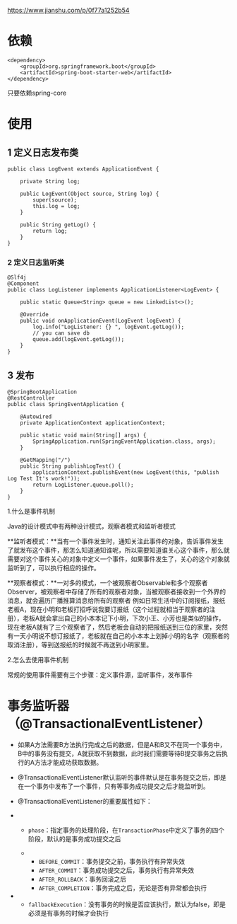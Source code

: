 

https://www.jianshu.com/p/0f77a1252b54



# 依赖

```
<dependency>
    <groupId>org.springframework.boot</groupId>
    <artifactId>spring-boot-starter-web</artifactId>
</dependency>
```

只要依赖spring-core



# 使用

## 1 定义日志发布类



```
public class LogEvent extends ApplicationEvent {

    private String log;

    public LogEvent(Object source, String log) {
        super(source);
        this.log = log;
    }

    public String getLog() {
        return log;
    }
}
```

### 2 定义日志监听类 

```
@Slf4j
@Component
public class LogListener implements ApplicationListener<LogEvent> {

    public static Queue<String> queue = new LinkedList<>();

    @Override
    public void onApplicationEvent(LogEvent logEvent) {
        log.info("LogListener: {} ", logEvent.getLog());
        // you can save db
        queue.add(logEvent.getLog());
    }
}
```

## 3 发布

```
@SpringBootApplication
@RestController
public class SpringEventApplication {

    @Autowired
    private ApplicationContext applicationContext;

    public static void main(String[] args) {
        SpringApplication.run(SpringEventApplication.class, args);
    }

    @GetMapping("/")
    public String publishLogTest() {
        applicationContext.publishEvent(new LogEvent(this, "publish Log Test It's work!"));
        return LogListener.queue.poll();
    }
}
```



1.什么是事件机制

Java的设计模式中有两种设计模式，观察者模式和监听者模式

**监听者模式：**当有一个事件发生时，通知关注此事件的对象，告诉事件发生了就发布这个事件，那怎么知道通知谁呢，所以需要知道谁关心这个事件，那么就需要对这个事件关心的对象中定义一个事件，如果事件发生了，关心的这个对象就监听到了，可以执行相应的操作。

**观察者模式：**一对多的模式，一个被观察者Observable和多个观察者Observer，被观察者中存储了所有的观察者对象，当被观察者接收到一个外界的消息，就会遍历广播推算消息给所有的观察者
例如日常生活中的订阅报纸，报纸老板A，现在小明和老板打招呼说我要订报纸（这个过程就相当于观察者的注册），老板A就会拿出自己的小本本记下小明，下次小王、小芳也是类似的操作，现在老板A就有了三个观察者了，然后老板会自动的把报纸送到三位的家里，突然有一天小明说不想订报纸了，老板就在自己的小本本上划掉小明的名字（观察者的取消注册），等到送报纸的时候就不再送到小明家里。



2.怎么去使用事件机制

 

常规的使用事件需要有三个步骤：定义事件源，监听事件，发布事件







# **事务监听器（@TransactionalEventListener）**

- 如果A方法需要B方法执行完成之后的数据，但是A和B又不在同一个事务中，B中的事务没有提交，A就获取不到数据，此时我们需要等待B提交事务之后执行的A方法才能成功获取数据。

- @TransactionalEventListener默认监听的事件默认是在事务提交之后，即是在一个事务中发布了一个事件，只有等事务成功提交之后才能监听到。

- @TransactionalEventListener的重要属性如下：

- - `phase`：指定事务的处理阶段，在`TransactionPhase`中定义了事务的四个阶段，默认的是事务成功提交之后

  - - `BEFORE_COMMIT`：事务提交之前，事务执行有异常失效
    - `AFTER_COMMIT`：事务成功提交之后，事务执行有异常失效
    - `AFTER_ROLLBACK`：事务回滚之后
    - `AFTER_COMPLETION`：事务完成之后，无论是否有异常都会执行



- - `fallbackExecution`：没有事务的时候是否应该执行，默认为false，即是必须是有事务的时候才会执行